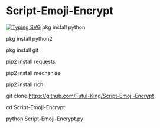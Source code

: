 # Script-Emoji-Encrypt
<a href="https://git.io/typing-svg"><img src="https://readme-typing-svg.demolab.com?font=Fira+Code&pause=1000&color=F70000&background=FFFFFFE4&width=435&lines=Hello+Everyone%F0%9F%92%9A;Assalamu+Alaikum%F0%9F%8C%BA;Emoji-Encrypt+Your+Script%F0%9F%A4%9F" alt="Typing SVG" /></a>
pkg install python 

pkg install python2

pkg install git 

pip2 install requests 

pip2 install mechanize

pip2 install rich 

git clone https://github.com/Tutul-King/Script-Emoji-Encrypt

cd Script-Emoji-Encrypt

python Script-Emoji-Encrypt.py

